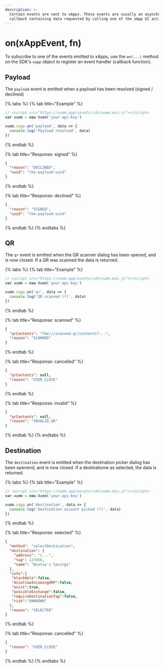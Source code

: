 ```yaml
---
description: >-
  Certain events are sent to xApps. These events are usually an asynchronous
  callback containing data requested by calling one of the xApp UI actions.
---
```


# on(xAppEvent, fn)

To subscribe to one of the events emitted to xApps, use the `on(...)` method on the SDK's `xapp` object to register an event handler (callback function).

## Payload

The `payload` event is emitted when a payload has been resolved (signed / declined)

{% tabs %}
{% tab title="Example" %}
```javascript
// <script src="https://xumm.app/assets/cdn/xumm.min.js"></script>
var xumm = new Xumm('your-api-key')

xumm.xapp.on('payload', data => {
  console.log('Payload resolved', data)
})
```
{% endtab %}

{% tab title="Response: signed" %}
```json
{
  "reason": "DECLINED",
  "uuid": "the-payload-uuid"
}
```
{% endtab %}

{% tab title="Response: declined" %}
```json
{
  "reason": "SIGNED",
  "uuid": "the-payload-uuid"
}
```
{% endtab %}
{% endtabs %}

## QR

The `qr` event is emitted when the QR scanner dialog has been opened, and is now closed. If a QR was scanned the data is returned.

{% tabs %}
{% tab title="Example" %}
```javascript
// <script src="https://xumm.app/assets/cdn/xumm.min.js"></script>
var xumm = new Xumm('your-api-key')

xumm.xapp.on('qr', data => {
  console.log('QR scanned (?)', data)
})
```
{% endtab %}

{% tab title="Response: scanned" %}
```json
{
  "qrContents": "the://scanned-qr/contents?...",
  "reason": "SCANNED"
}
```
{% endtab %}

{% tab title="Response: cancelled" %}
```json
{
  "qrContents": null,
  "reason": "USER_CLOSE"
}
```
{% endtab %}

{% tab title="Response: invalid" %}
```json
{
  "qrContents": null,
  "reason": "INVALID_QR"
}
```
{% endtab %}
{% endtabs %}

## Destination

The `destination` event is emitted when the destination picker dialog has been openend, and is now closed. If a destinationw as selected, the data is returned.

{% tabs %}
{% tab title="Example" %}
```javascript
// <script src="https://xumm.app/assets/cdn/xumm.min.js"></script>
var xumm = new Xumm('your-api-key')

xumm.xapp.on('destination', data => {
  console.log('Destination account picked (?)', data)
})
```
{% endtab %}

{% tab title="Response: selected" %}
```json
{
  "method": "selectDestination",
  "destination": {
    "address": "r...",
    "tag": 123456,
    "name": "Wietse's Savings"
  },
  "info":{
   "blackHole":false,
   "disallowIncomingXRP":false,
   "exist":true,
   "possibleExchange":false,
   "requireDestinationTag":false,
   "risk":"UNKNOWN"
  },
  "reason": "SELECTED"
}
```
{% endtab %}

{% tab title="Response: cancelled" %}
```json
{
  "reason": "USER_CLOSE"
}
```
{% endtab %}
{% endtabs %}

